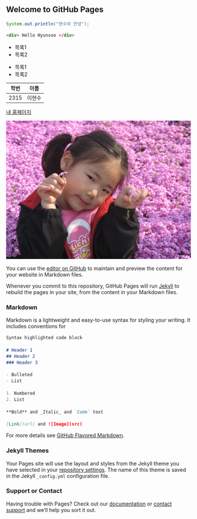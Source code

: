 ## Welcome to GitHub Pages

```java
System.out.println("현수야 안녕");
```
```html
<div> Hello Hyunsoo </div>
```

* 목록1
* 목록2

- 목록1
- 목록2

| 학번 | 이름 |
| ---- | ---- |
| 2315 | 이현수 |

[내 홈페이지](https://LHyunSoo.github.io)

![현수 어릴적 사진](IMG_0704.JPG)

You can use the [editor on GitHub](https://github.com/LHyunSoo/LHyunSoo.github.io/edit/master/index.md) to maintain and preview the content for your website in Markdown files.

Whenever you commit to this repository, GitHub Pages will run [Jekyll](https://jekyllrb.com/) to rebuild the pages in your site, from the content in your Markdown files.

### Markdown

Markdown is a lightweight and easy-to-use syntax for styling your writing. It includes conventions for

```markdown
Syntax highlighted code block

# Header 1
## Header 2
### Header 3

- Bulleted
- List

1. Numbered
2. List

**Bold** and _Italic_ and `Code` text

[Link](url) and ![Image](src)
```

For more details see [GitHub Flavored Markdown](https://guides.github.com/features/mastering-markdown/).

### Jekyll Themes

Your Pages site will use the layout and styles from the Jekyll theme you have selected in your [repository settings](https://github.com/LHyunSoo/LHyunSoo.github.io/settings). The name of this theme is saved in the Jekyll `_config.yml` configuration file.

### Support or Contact

Having trouble with Pages? Check out our [documentation](https://help.github.com/categories/github-pages-basics/) or [contact support](https://github.com/contact) and we’ll help you sort it out.
